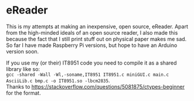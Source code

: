 # eReader
This is my attempts at making an inexpensive, open source, eReader.  Apart from the high-minded ideals of an open source reader, I also made this because the fact that I still print stuff out on physical paper makes me sad.  So far I have made Raspberry Pi versions, but hope to have an Arduino version soon. 
    
If you use my (or their) IT8951 code you need to compile it as a shared library like so:    
`gcc -shared -Wall -Wl,-soname,IT8951 IT8951.c miniGUI.c main.c AsciiLib.c bmp.c -o IT8951.so -lbcm2835`.    
Thanks to https://stackoverflow.com/questions/5081875/ctypes-beginner for the format.     
